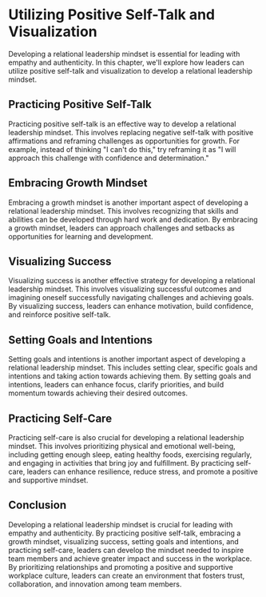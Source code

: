 Utilizing Positive Self-Talk and Visualization
=====================================================================================================

Developing a relational leadership mindset is essential for leading with empathy and authenticity. In this chapter, we'll explore how leaders can utilize positive self-talk and visualization to develop a relational leadership mindset.

Practicing Positive Self-Talk
-----------------------------

Practicing positive self-talk is an effective way to develop a relational leadership mindset. This involves replacing negative self-talk with positive affirmations and reframing challenges as opportunities for growth. For example, instead of thinking "I can't do this," try reframing it as "I will approach this challenge with confidence and determination."

Embracing Growth Mindset
------------------------

Embracing a growth mindset is another important aspect of developing a relational leadership mindset. This involves recognizing that skills and abilities can be developed through hard work and dedication. By embracing a growth mindset, leaders can approach challenges and setbacks as opportunities for learning and development.

Visualizing Success
-------------------

Visualizing success is another effective strategy for developing a relational leadership mindset. This involves visualizing successful outcomes and imagining oneself successfully navigating challenges and achieving goals. By visualizing success, leaders can enhance motivation, build confidence, and reinforce positive self-talk.

Setting Goals and Intentions
----------------------------

Setting goals and intentions is another important aspect of developing a relational leadership mindset. This includes setting clear, specific goals and intentions and taking action towards achieving them. By setting goals and intentions, leaders can enhance focus, clarify priorities, and build momentum towards achieving their desired outcomes.

Practicing Self-Care
--------------------

Practicing self-care is also crucial for developing a relational leadership mindset. This involves prioritizing physical and emotional well-being, including getting enough sleep, eating healthy foods, exercising regularly, and engaging in activities that bring joy and fulfillment. By practicing self-care, leaders can enhance resilience, reduce stress, and promote a positive and supportive mindset.

Conclusion
----------

Developing a relational leadership mindset is crucial for leading with empathy and authenticity. By practicing positive self-talk, embracing a growth mindset, visualizing success, setting goals and intentions, and practicing self-care, leaders can develop the mindset needed to inspire team members and achieve greater impact and success in the workplace. By prioritizing relationships and promoting a positive and supportive workplace culture, leaders can create an environment that fosters trust, collaboration, and innovation among team members.
